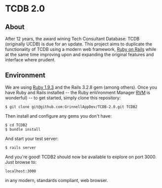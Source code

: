 # TCDB 2.0

## About

After 12 years, the award wining Tech Consultant Database: TCDB (originally UCDB) is due for an update.  This project aims to duplicate the functionality of TCDB using a modern web framework, [Ruby on Rails](http://rubyonrails.org/) while at the same time improving upon and expanding the original features and interface where prudent.

## Environment

We are using [Ruby 1.9.3](http://www.ruby-lang.org) and the Rails 3.2.8 gem (among others).  Once you have Ruby and Rails installed -- the Ruby enVironment Manager [RVM](http://rvm.io) is wonderful) -- to get started, simply clone this repository:

    $ git clone git@github.com:GrinnellAppDev/TCDB-2.0.git TCDB2

Then install and configure any gems you don't have:

    $ cd TCDB2
    $ bundle install

And start your test server:

    $ rails server

And you're good!  TCDB2 should now be available to explore on port 3000.  Just browse to:

    localhost:3000

in any modern, standards compliant, web browser.
